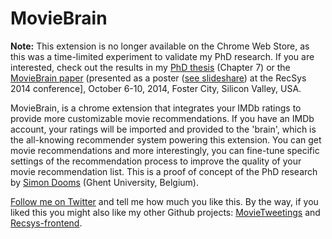 MovieBrain
========

**Note:** This extension is no longer available on the Chrome Web Store, as this was a time-limited experiment to validate my PhD research. If you are interested, check out the results in my [PhD thesis](http://bit.ly/simonphd) (Chapter 7) or the [MovieBrain paper](http://ceur-ws.org/Vol-1247/recsys14_poster19.pdf) (presented as a poster ([see slideshare](http://www.slideshare.net/simondooms/poster-40206028)) at the RecSys 2014 conference], October 6-10, 2014, Foster City, Silicon Valley, USA.

MovieBrain, is a chrome extension that integrates your IMDb ratings to provide more customizable movie recommendations. If you have an IMDb account, your ratings will be imported and provided to the 'brain', which is the all-knowing recommender system powering this extension. You can get movie recommendations and more interestingly, you can fine-tune specific settings of the recommendation process to improve the quality of your movie recommendation list. This is a proof of concept of the PhD research by [Simon Dooms](http://twitter.com/sidooms) (Ghent University, Belgium). 

[Follow me on Twitter](http://twitter.com/sidooms) and tell me how much you like this. By the way, if you liked this you might also like my other Github projects: [MovieTweetings](https://github.com/sidooms/MovieTweetings) and [Recsys-frontend](https://github.com/sidooms/Recsys-frontend).
